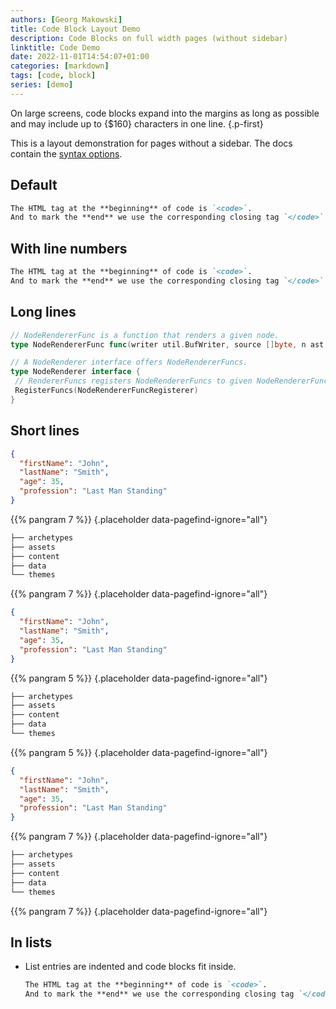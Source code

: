 ```yaml
---
authors: [Georg Makowski]
title: Code Block Layout Demo
description: Code Blocks on full width pages (without sidebar)
linktitle: Code Demo
date: 2022-11-01T14:54:07+01:00
categories: [markdown]
tags: [code, block]
series: [demo]
---
```


On large screens, code blocks expand into the margins as long as possible and may include up to {$160} characters in one line.
{.p-first} <!--more-->

This is a layout demonstration for pages without a sidebar. The docs contain the [syntax options](https://perplex.desider.at/doc/basic/code).

## Default

```md
The HTML tag at the **beginning** of code is `<code>`.
And to mark the **end** we use the corresponding closing tag `</code>`.
```

## With line numbers

```md {linenos=true}
The HTML tag at the **beginning** of code is `<code>`.
And to mark the **end** we use the corresponding closing tag `</code>`.
```

## Long lines

```go {.expand}
// NodeRendererFunc is a function that renders a given node.
type NodeRendererFunc func(writer util.BufWriter, source []byte, n ast.Node, entering bool) (ast.WalkStatus, error)

// A NodeRenderer interface offers NodeRendererFuncs.
type NodeRenderer interface {
 // RendererFuncs registers NodeRendererFuncs to given NodeRendererFuncRegisterer.
 RegisterFuncs(NodeRendererFuncRegisterer)
}
```

## Short lines

```json {.left}
{
  "firstName": "John",
  "lastName": "Smith",
  "age": 35,
  "profession": "Last Man Standing"
}
```

{{% pangram 7 %}}
{.placeholder data-pagefind-ignore="all"}

```bash {.lh15 .right}
├── archetypes
├── assets
├── content
├── data
└── themes
```

{{% pangram 7 %}}
{.placeholder data-pagefind-ignore="all"}

```json {.left-in-half}
{
  "firstName": "John",
  "lastName": "Smith",
  "age": 35,
  "profession": "Last Man Standing"
}
```

{{% pangram 5 %}}
{.placeholder data-pagefind-ignore="all"}

```bash {.lh15 .right-in-half}
├── archetypes
├── assets
├── content
├── data
└── themes
```

{{% pangram 5 %}}
{.placeholder data-pagefind-ignore="all"}


```json {.left-in}
{
  "firstName": "John",
  "lastName": "Smith",
  "age": 35,
  "profession": "Last Man Standing"
}
```

{{% pangram 7 %}}
{.placeholder data-pagefind-ignore="all"}

```bash {.lh15 .right-in}
├── archetypes
├── assets
├── content
├── data
└── themes
```

{{% pangram 7 %}}
{.placeholder data-pagefind-ignore="all"}

## In lists 

- List entries are indented and code blocks fit inside.
  
  ```md
  The HTML tag at the **beginning** of code is `<code>`.
  And to mark the **end** we use the corresponding closing tag `</code>`. 
  ```